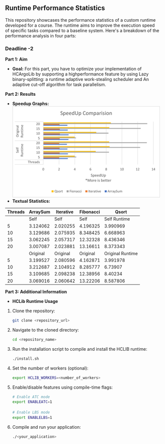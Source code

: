 ## Runtime Performance Statistics


This repository showcases the performance statistics of a custom runtime developed for a course. The runtime aims to improve the execution speed of specific tasks compared to a baseline system. Here's a breakdown of the performance analysis in four parts:

### Deadline -2
**Part 1: Aim**

* **Goal:** For this part, you have to optimize your implementation of HCArgoLib by supporting a highperformance feature by using  Lazy binary-splitting: a runtime adaptive work-stealing scheduler and An adaptive cut-off algorithm for task parallelism.


**Part 2: Results**

* **Speedup Graphs:** 
    !["SpeedUp Comparision Plot"](Speedup.png)
* **Textual Statistics:** 

| Threads | ArraySum | Iterative | Fibonacci | Qsort             |
|---------|----------|-----------|-----------|-------------------|
|         | Self     | Self      | Self      | Self Runtime      |
| 5       | 3.124062 | 2.020255  | 4.196325  | 3.990969          |
| 10      | 3.129686 | 2.075935  | 8.348425  | 6.668963          |
| 15      | 3.062245 | 2.057317  | 12.32328  | 8.436346          |
| 20      | 3.007087 | 2.023881  | 13.16611  | 8.373343          |
|         | Original | Original  | Original  | Original Runtime  |
| 5       | 3.199527 | 2.080596  | 4.162871  | 3.991978          |
| 10      | 3.212687 | 2.104912  | 8.285777  | 6.73907           |
| 15      | 3.109685 | 2.098238  | 12.38956  | 8.40234           |
| 20      | 3.069016 | 2.060642  | 13.22206  | 8.587806          |


**Part 3: Additional Information**

*  **HCLib Runtime Usage**

1. Clone the repository:
    ```bash
    git clone <repository_url>
    ```

2. Navigate to the cloned directory:
    ```bash
    cd <repository_name>
    ```

3. Run the installation script to compile and install the HCLIB runtime:
    ```bash
    ./install.sh
    ```

4. Set the number of workers (optional):
    ```bash
    export HCLIB_WORKERS=<number_of_workers>
    ```
5. Enable/disable features using compile-time flags:
    ```bash
    # Enable ATC mode
    export ENABLEATC=1

    # Enable LBS mode
    export ENABLELBS=1
    ```

6. Compile and run your application:
    ```bash
    ./<your_application>
    ```

